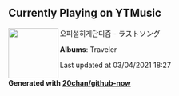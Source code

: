 ## Currently Playing on YTMusic

[<img align="left" width="100" src="https://lh3.googleusercontent.com/1vh5-MoY4MNHfin2RdE7s3R8NtftvEjPcccSn3MQ-A2uNb3P9hgkGMoNMd6GcWm7PcnA6VL1oan2XrA">](https://music.youtube.com/watch?v=0Ac1TwKuwCQ)

오피셜히게단디즘 - ラストソング

**Albums**: Traveler

Last updated at 03/04/2021 18:27

#### Generated with [20chan/github-now](https://github.com/20chan/github-now)


<!--
**20chan/20chan** is a ✨ _special_ ✨ repository because its `README.md` (this file) appears on your GitHub profile.

Here are some ideas to get you started:

- 🔭 I’m currently working on ...
- 🌱 I’m currently learning ...
- 👯 I’m looking to collaborate on ...
- 🤔 I’m looking for help with ...
- 💬 Ask me about ...
- 📫 How to reach me: ...
- 😄 Pronouns: ...
- ⚡ Fun fact: ...
-->

